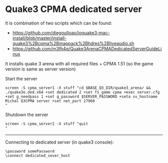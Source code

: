 # Quake3 CPMA dedicated server

It is combination of two scripts which can be found:
- https://github.com/diegoulloao/ioquake3-mac-install/blob/master/install-quake3%2Bcpma%2Bmappack%2Bhdres%2Bliveaudio.sh
- https://github.com/m3fh4q/Quake3ArenaCPMADedicatedServerGuideLinux

It installs quake 3 arena with all required files + CPMA 1.51 (so the game version is same as server version)

Start the server

```
screen -S cpma_server1 -X stuff "cd $BASE_Q3_DIR/quake3_arena/ && ./quake3e.ded.x64 +set dedicated 2 +set fs_game cpma +exec server.cfg +set g_needpass 1 +set g_password $SERVER_PASSWORD +seta sv_hostname Michal Q3CPMA server +set net_port 27960
"
```

Shutdown the server

```
screen -S cpma_server1 -X stuff "quit
"
```

<hr> 
Connecting to dedicated server (in quake3 console):

```
\password somePassword
\connect dedicated_sever_host
```
